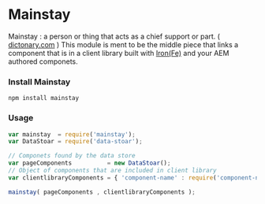 # Mainstay
Mainstay : a person or thing that acts as a chief support or part. ( [dictonary.com](http://dictionary.reference.com/browse/mainstay) )
This module is ment to be the middle piece that links a component that is in a client library built with [Iron(Fe)](https://github.com/jzeltman/iron) and your AEM authored componets. 

### Install Mainstay
```node
npm install mainstay
```

### Usage

```js
var mainstay  = require('mainstay');
var DataStoar = require('data-stoar');

// Componets found by the data store
var pageComponents          = new DataStoar();
// Object of components that are included in client library
var clientlibraryComponents = { 'component-name' : require('component-name') };

mainstay( pageComponents , clientlibraryComponents );

```
